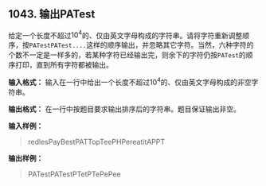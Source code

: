 ﻿## 1043. 输出PATest
给定一个长度不超过$10^4$的、仅由英文字母构成的字符串。请将字符重新调整顺序，按`PATestPATest....`这样的顺序输出，并忽略其它字符。当然，六种字符的个数不一定是一样多的，若某种字符已经输出完，则余下的字符仍按`PATest`的顺序打印，直到所有字符都被输出。

**输入格式：**
输入在一行中给出一个长度不超过$10^4$的、仅由英文字母构成的非空字符串。

**输出格式：**
在一行中按题目要求输出排序后的字符串。题目保证输出非空。

**输入样例：**
>redlesPayBestPATTopTeePHPereatitAPPT  

**输出样例：**
>PATestPATestPTetPTePePee  